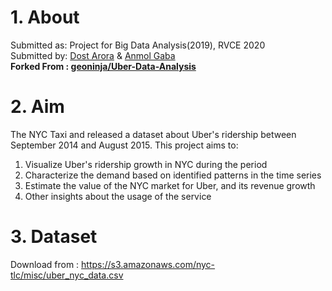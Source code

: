 # 1. About 
Submitted as: Project for Big Data Analysis(2019), RVCE 2020  
Submitted by: [Dost Arora](https://github.com/dostarora97) & [Anmol Gaba](https://github.com/anmolgaba)    
**Forked From : [geoninja/Uber-Data-Analysis](https://github.com/geoninja/Uber-Data-Analysis)**

# 2. Aim
The NYC Taxi and released a dataset about Uber's ridership between September 2014 and August 2015.
This project aims to:
1. Visualize Uber's ridership growth in NYC during the period
2. Characterize the demand based on identified patterns in the time series
3. Estimate the value of the NYC market for Uber, and its revenue growth
4. Other insights about the usage of the service

# 3. Dataset
Download from : https://s3.amazonaws.com/nyc-tlc/misc/uber_nyc_data.csv
